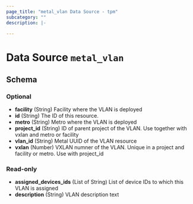 ```yaml
---
page_title: "metal_vlan Data Source - tpm"
subcategory: ""
description: |-
  
---
```


# Data Source `metal_vlan`





## Schema

### Optional

- **facility** (String) Facility where the VLAN is deployed
- **id** (String) The ID of this resource.
- **metro** (String) Metro where the VLAN is deployed
- **project_id** (String) ID of parent project of the VLAN. Use together with vxlan and metro or facility
- **vlan_id** (String) Metal UUID of the VLAN resource
- **vxlan** (Number) VXLAN numner of the VLAN. Unique in a project and facility or metro. Use with project_id

### Read-only

- **assigned_devices_ids** (List of String) List of device IDs to which this VLAN is assigned
- **description** (String) VLAN description text


